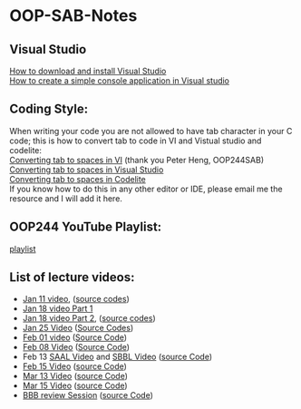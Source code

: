 # OOP-SAB-Notes

## Visual Studio
[How to download and install Visual Studio](https://www.youtube.com/watch?v=xMGhA5v4vxk)<br />
[How to create a simple console application in Visual studio](https://www.youtube.com/watch?v=6siQm1sIu5g) <br />

## Coding Style:
When writing your code you are not allowed to have tab character in your C code; this is how to convert tab to code in VI and Vistual studio and codelite: <br />
[Converting tab to spaces in VI](http://vim.wikia.com/wiki/Converting_tabs_to_spaces) (thank you Peter Heng, OOP244SAB)<br />
[Converting tab to spaces in Visual Studio](https://www.youtube.com/watch?v=oW4viEA72UI)<br />
[Converting tab to spaces in Codelite](https://www.youtube.com/watch?v=XQMPJpA8fJI&t)<br />
If you know how to do this in any other editor or IDE, please email me the resource and I will add it here.
## OOP244 YouTube Playlist:
[playlist](https://www.youtube.com/playlist?list=PLxB4x6RkylosMUAFEvl2RA_uwHpuWXIaR)
## List of lecture videos:
* [Jan 11 video](https://www.youtube.com/watch?v=bdWfgglLNAw), ([source codes](https://github.com/Seneca-244200/OOP-SAB-Notes/tree/master/SAB/01-Jan11))
* [Jan 18 video Part 1](https://www.youtube.com/watch?v=gcMHZlhRj1A)
* [Jan 18 video Part 2](https://www.youtube.com/watch?v=W0Q3FhLxK5k), ([source codes](https://github.com/Seneca-244200/OOP-SAB-Notes/tree/master/SAB/02-Jan18))
* [Jan 25 Video](https://www.youtube.com/watch?v=FpLksqhxIlI) ([Source Codes](https://github.com/Seneca-244200/OOP-SAB-Notes/tree/master/SAB/03-Jan25))
* [Feb 01 video](https://www.youtube.com/watch?v=jxFQatJzj6w) ([Source Code](https://github.com/Seneca-244200/OOP-SAB-Notes/tree/master/SAB/04-Feb01))
* [Feb 08 Video](https://www.youtube.com/watch?v=JjiCCJjxQzk) ([Source Code](https://github.com/Seneca-244200/OOP-SAB-Notes/tree/master/SAB/05-Feb08))
* Feb 13 [SAAL Video](https://www.youtube.com/watch?v=JMNUKkD98XQ) and [SBBL Video](https://www.youtube.com/watch?v=WkulFMETvLk) ([source Code](https://github.com/Seneca-244200/OOP-SAB-Notes/tree/master/SAB/06-Feb13))
* [Feb 15 Video](https://www.youtube.com/watch?v=Z9xB8hsGXTo) ([source Code](https://github.com/Seneca-244200/OOP-SAB-Notes/tree/master/SAB/07-Feb15))
* [Mar 13 Video](https://www.youtube.com/watch?v=NkAHq7aun1w) ([source Code](https://github.com/Seneca-244200/OOP-SAB-Notes/tree/master/SBBL/06-Mar13))
* [Mar 15 Video](https://www.youtube.com/watch?v=gv1-Vv7-vPQ) ([source Code](https://github.com/Seneca-244200/OOP-SAB-Notes/tree/master/SAB/09-Mar15))
* [BBB review Session](http://recordings.blindsidenetworks.com/senecacollege/da72b7358833c3c40a7d7a444dea11e049761d41-1492347565692/capture/) ([source Code](https://github.com/Seneca-244200/OOP-SAB-Notes/tree/master/review2))
